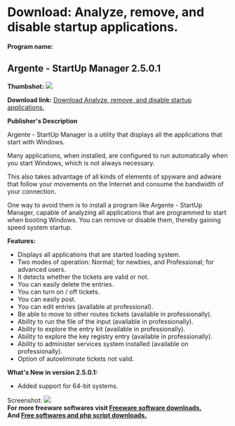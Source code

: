 # Download: Analyze, remove, and disable startup applications.

**Program name:**

## Argente - StartUp Manager 2.5.0.1

  
**Thumbshot:** ![](http://www.freewarefiles.com/screenshot/argstartupmngr_md.jpg)   
  
**Download link:** [Download Analyze, remove, and disable startup applications.](http://freesoftwares.boysofts.com/Argente---StartUp-Manager_program_40615.html)  
  


**Publisher's Description**  
  


Argente - StartUp Manager is a utility that displays all the applications that start with Windows. 

Many applications, when installed, are configured to run automatically when you start Windows, which is not always necessary.

This also takes advantage of all kinds of elements of spyware and adware that follow your movements on the Internet and consume the bandwidth of your connection.

One way to avoid them is to install a program like Argente - StartUp Manager, capable of analyzing all applications that are programmed to start when booting Windows. You can remove or disable them, thereby gaining speed system startup.

**Features:**

  * Displays all applications that are started loading system. 
  * Two modes of operation: Normal; for newbies, and Professional; for advanced users. 
  * It detects whether the tickets are valid or not. 
  * You can easily delete the entries. 
  * You can turn on / off tickets. 
  * You can easily post. 
  * You can edit entries (available at professional). 
  * Be able to move to other routes tickets (available in professionally). 
  * Ability to run the file of the input (available in professionally). 
  * Ability to explore the entry kit (available in professionally). 
  * Ability to explore the key registry entry (available in professionally). 
  * Ability to administer services system installed (available on professionally). 
  * Option of autoeliminate tickets not valid. 

**What's New in version 2.5.0.1:**

  * Added support for 64-bit systems. 

  
  
Screenshot: ![](http://www.freewarefiles.com/screenshot/argstartupmngr.jpg)   
**For more freeware softwares visit [Freeware software downloads.](http://freesoftwares.boysofts.com/)**   
**And [Free softwares and php script downloads.](http://www.boysofts.com/)**
